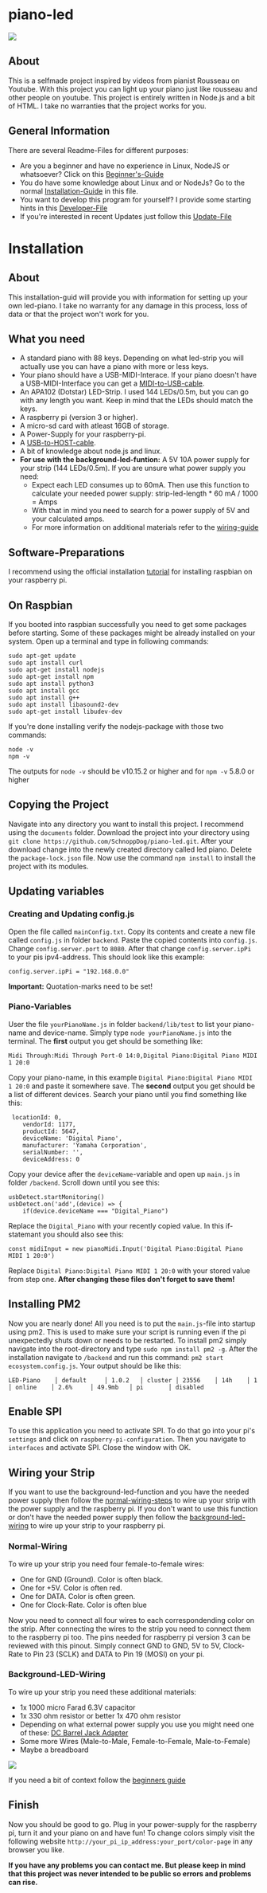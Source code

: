 # piano-led
<img src=".github/images/title_screen.jpg">

## About
This is a selfmade project inspired by videos from pianist Rousseau on Youtube. With this project you can light up your piano just like rousseau and other people on youtube. This project is entirely written in Node.js and a bit of HTML. I take no warranties that the project works for you.

## General Information
There are several Readme-Files for different purposes:
- Are you a beginner and have no experience in Linux, NodeJS or whatsoever? Click on this [Beginner's-Guide](.github/readme_files/BEGINNER.md)
- You do have some knowledge about Linux and or NodeJs? Go to the normal [Installation-Guide](#installation) in this file.
- You want to develop this program for yourself? I provide some starting hints in this [Developer-File](.github/readme_files/DEV.md)
- If you're interested in recent Updates just follow this [Update-File](.github/readme_files/UPDATES.md)

# Installation
## About
This installation-guid will provide you with information for setting up your own led-piano. I take no warranty for any damage in this process, loss of data or that the project won't work for you. 

## What you need
- A standard piano with 88 keys. Depending on what led-strip you will actually use you can have a piano with more or less keys.
- Your piano should have a USB-MIDI-Interace. If your piano doesn't have a USB-MIDI-Interface you can get a [MIDI-to-USB-cable](https://www.thomann.de/de/thomann_midi_usb_1x1.htm).
- An APA102 (Dotstar) LED-Strip. I used 144 LEDs/0.5m, but you can go with any length you want. Keep in mind that the LEDs should match the keys.
- A raspberry pi (version 3 or higher).
- A micro-sd card with atleast 16GB of storage.
- A Power-Supply for your raspberry-pi.
- A [USB-to-HOST-cable](https://www.thomann.de/de/lindy_usb_2.0_typ_a_b_5m_black.htm).
- A bit of knowledge about node.js and linux.
- **For use with the background-led-funtion:** A 5V 10A power supply for your strip (144 LEDs/0.5m). If you are unsure what power supply you need:
    - Expect each LED consumes up to 60mA. Then use this function to calculate your needed power supply: strip-led-length * 60 mA / 1000 = Amps
    - With that in mind you need to search for a power supply of 5V and your calculated amps.
    - For more information on additional materials refer to the [wiring-guide](#background-led-wiring)

## Software-Preparations
I recommend using the official installation [tutorial](https://projects.raspberrypi.org/en/projects/raspberry-pi-setting-up) for installing raspbian on your raspberry pi.
## On Raspbian
If you booted into raspbian successfully you need to get some packages before starting. Some of these packages might be already installed on your system. Open up a terminal and type in following commands:
```
sudo apt-get update
sudo apt install curl
sudo apt-get install nodejs
sudo apt-get install npm
sudo apt install python3
sudo apt install gcc
sudo apt install g++
sudo apt install libasound2-dev
sudo apt-get install libudev-dev
```
If you're done installing verify the nodejs-package with those two commands:
```
node -v
npm -v
```
The outputs for `node -v` should be v10.15.2 or higher and for `npm -v` 5.8.0 or higher

## Copying the Project
Navigate into any directory you want to install this project. I recommend using the `documents` folder. Download the project into your directory using `git clone https://github.com/SchnoppDog/piano-led.git`. After your download change into the newly created directory called led piano. Delete the `package-lock.json` file. Now use the command `npm install` to install the project with its modules.

## Updating variables
### Creating and Updating config.js
Open the file called `mainConfig.txt`. Copy its contents and create a new file called `config.js` in folder `backend`. Paste the copied contents into `config.js`. Change `config.server.port` to `8080`. After that change `config.server.ipPi` to your pis ipv4-address. This should look like this example:
```
config.server.ipPi = "192.168.0.0"
```
**Important:** Quotation-marks need to be set!

### Piano-Variables
User the file `yourPianoName.js` in folder `backend/lib/test` to list your piano-name and device-name. Simply type `node yourPianoName.js` into the terminal. The **first** output you get should be something like:
```
Midi Through:Midi Through Port-0 14:0,Digital Piano:Digital Piano MIDI 1 20:0
```
Copy your piano-name, in this example `Digital Piano:Digital Piano MIDI 1 20:0` and paste it somewhere save.
The **second** output you get should be a list of different devices. Search your piano until you find something like this:
```
 locationId: 0,
    vendorId: 1177,
    productId: 5647,
    deviceName: 'Digital Piano',
    manufacturer: 'Yamaha Corporation',
    serialNumber: '',
    deviceAddress: 0 
```
Copy your device after the `deviceName`-variable and open up `main.js` in folder `/backend`. Scroll down until you see this:
```
usbDetect.startMonitoring()
usbDetect.on('add',(device) => { 
    if(device.deviceName === "Digital_Piano")
```
Replace the `Digital_Piano` with your recently copied value. In this if-statemant you should also see this:
```
const midiInput = new pianoMidi.Input('Digital Piano:Digital Piano MIDI 1 20:0')
```
Replace `Digital Piano:Digital Piano MIDI 1 20:0` with your stored value from step one. **After changing these files don't forget to save them!**

## Installing PM2
Now you are nearly done! All you need is to put the `main.js`-file into startup using pm2. This is used to make sure your script is running even if the pi unexpectedly shuts down or needs to be restarted. To install pm2 simply navigate into the root-directory and type `sudo npm install pm2 -g`. After the installation navigate to `/backend` and run this command: `pm2 start ecosystem.config.js`. Your output should be like this:
```
LED-Piano    │ default     │ 1.0.2   │ cluster │ 23556    │ 14h    │ 1    │ online    │ 2.6%     │ 49.9mb   │ pi       │ disabled 
```

## Enable SPI
To use this application you need to activate SPI. To do that go into your pi's `settings` and click on `raspberry-pi-configuration`. Then you navigate to `interfaces` and activate SPI. Close the window with OK.

## Wiring your Strip
If you want to use the background-led-function and you have the needed power supply then follow the [normal-wiring-steps](#normal-wiring) to wire up your strip with the power supply and the raspberry pi. If you don't want to use this function or don't have the needed power supply then follow the [background-led-wiring](#background-led-wiring) to wire up your strip to your raspberry pi.

### Normal-Wiring
To wire up your strip you need four female-to-female wires:
- One for GND (Ground). Color is often black.
- One for +5V. Color is often red.
- One for DATA. Color is often green.
- One for Clock-Rate. Color is often blue
  
Now you need to connect all four wires to each correspondending color on the strip. After connecting the wires to the strip you need to connect them to the raspberry pi too. The pins needed for raspberry pi version 3 can be reviewed with this pinout. Simply connect GND to GND, 5V to 5V, Clock-Rate to Pin 23 (SCLK) and DATA to Pin 19 (MOSI) on your pi.

### Background-LED-Wiring
To wire up your strip you need these additional materials:
- 1x 1000 micro Farad 6.3V capacitor
- 1x 330 ohm resistor or better 1x 470 ohm resistor
- Depending on what external power supply you use you might need one of these: [DC Barrel Jack Adapter](https://www.amazon.de/DC-Barrel-Jack-Adapter-Stecker/dp/B007XEXBS4)
- Some more Wires (Male-to-Male, Female-to-Female, Male-to-Female)
- Maybe a breadboard

<img src=".github/images/leds-wiring-diagram.png">

If you need a bit of context follow the [beginners guide](.github/readme_files/BEGINNER.md#background-led-wiring)

## Finish
Now you should be good to go. Plug in your power-supply for the raspberry pi, turn it and your piano on and have fun! To change colors simply visit the following website `http://your_pi_ip_address:your_port/color-page` in any browser you like.  

**If you have any problems you can contact me. But please keep in mind that this project was never intended to be public so errors and problems can rise.**